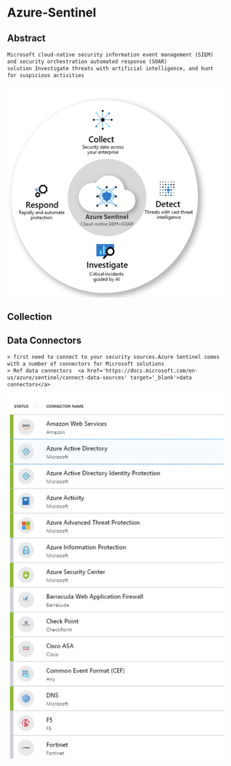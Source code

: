 Azure-Sentinel
=========

Abstract
--------
    Microsoft cloud-native security information event management (SIEM) and security orchestration automated response (SOAR) 
    solution Investigate threats with artificial intelligence, and hunt for suspicious activities
    
![alt text](https://github.com/Maboalenen/Azure_Sentinel/blob/main/sentinel.png?raw=true)

Collection
--------

Data Connectors
-----
    > first need to connect to your security sources.Azure Sentinel comes with a number of connectors for Microsoft solutions
    > Ref data connectors  <a href='https://docs.microsoft.com/en-us/azure/sentinel/connect-data-sources' target='_blank'>data connectors</a>

![alt text](https://github.com/Maboalenen/Azure_Sentinel/blob/main/connectors.png?raw=true)

